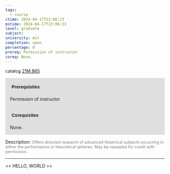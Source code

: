 ```yaml
---
tags:
  - course
ctime: 2024-04-17T23:06:23
mstime: 2024-04-17T23:06:23
level: graduate
subject: 
university: mit
completion: open
percentage: 0
prereq: Permission of instructor
coreq: None.
---
```


catalog [21M.865](http://student.mit.edu/catalog/m21Mb.html#21M.865)

<span style="display: block; padding: 15px; background-color: rgb(100, 100, 100, 0.2);"><font id="m_prereq2637_0" style="display: block; font-family: Arial, sans-serif; font-weight: bold; padding: 5px">Prerequisites</font><br><span id="prereq2637_0">Permission of instructor</span></span>
<span style="display: block; padding: 15px; background-color: rgb(100, 100, 100, 0.2);"><font id="m_coreq2637_0" style="display: block; font-family: Arial, sans-serif; font-weight: bold; padding: 5px">Corequisites</font><br><span id="coreq2637_0">None.</span></span>

<font style="">Description:</font>
<font style="color: grey; font-size: 0.8rem;">Offers directed research of advanced theatrical subjects occurring in either the performance or theoretical spheres. May be repeated for credit with permission.</font>



---

<< HELLO, WORLD >>

